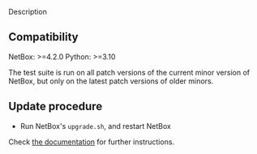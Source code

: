 Description

## Compatibility
NetBox: >=4.2.0
Python: >=3.10

The test suite is run on all patch versions of the current minor version of NetBox, but only on the latest patch versions of older minors.

## Update procedure
* Run NetBox's `upgrade.sh`, and restart NetBox

Check [the documentation](https://alef-burzmali.github.io/netbox-data-flows/installation-configuration/#upgrade) for further instructions.
